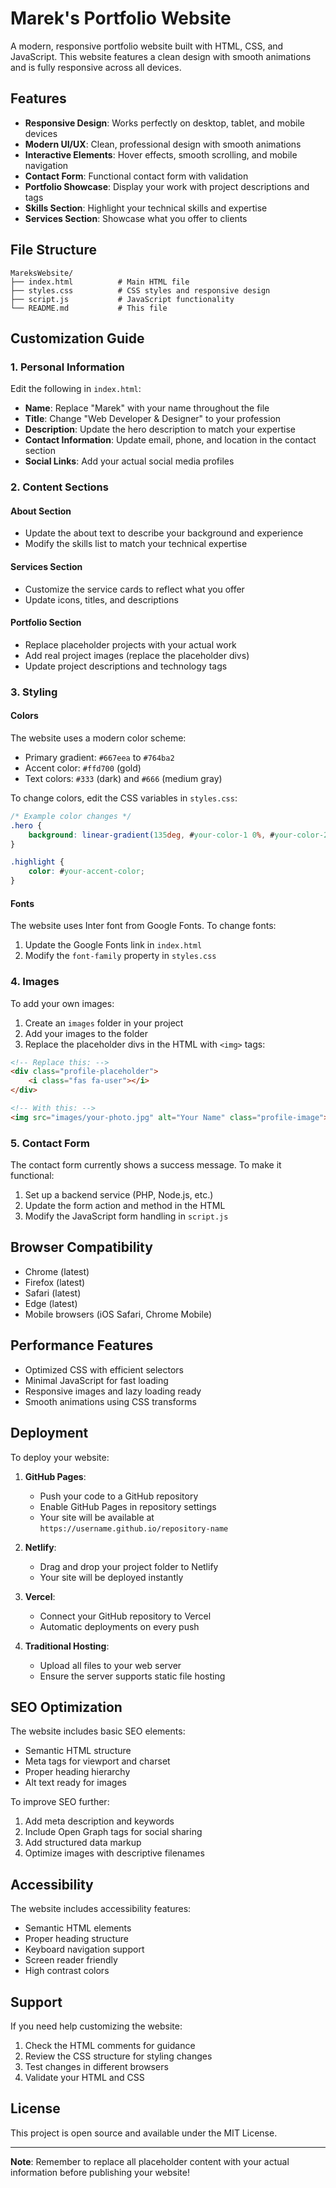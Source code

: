 # Marek's Portfolio Website

A modern, responsive portfolio website built with HTML, CSS, and JavaScript. This website features a clean design with smooth animations and is fully responsive across all devices.

## Features

- **Responsive Design**: Works perfectly on desktop, tablet, and mobile devices
- **Modern UI/UX**: Clean, professional design with smooth animations
- **Interactive Elements**: Hover effects, smooth scrolling, and mobile navigation
- **Contact Form**: Functional contact form with validation
- **Portfolio Showcase**: Display your work with project descriptions and tags
- **Skills Section**: Highlight your technical skills and expertise
- **Services Section**: Showcase what you offer to clients

## File Structure

```
MareksWebsite/
├── index.html          # Main HTML file
├── styles.css          # CSS styles and responsive design
├── script.js           # JavaScript functionality
└── README.md           # This file
```

## Customization Guide

### 1. Personal Information

Edit the following in `index.html`:

- **Name**: Replace "Marek" with your name throughout the file
- **Title**: Change "Web Developer & Designer" to your profession
- **Description**: Update the hero description to match your expertise
- **Contact Information**: Update email, phone, and location in the contact section
- **Social Links**: Add your actual social media profiles

### 2. Content Sections

#### About Section
- Update the about text to describe your background and experience
- Modify the skills list to match your technical expertise

#### Services Section
- Customize the service cards to reflect what you offer
- Update icons, titles, and descriptions

#### Portfolio Section
- Replace placeholder projects with your actual work
- Add real project images (replace the placeholder divs)
- Update project descriptions and technology tags

### 3. Styling

#### Colors
The website uses a modern color scheme:
- Primary gradient: `#667eea` to `#764ba2`
- Accent color: `#ffd700` (gold)
- Text colors: `#333` (dark) and `#666` (medium gray)

To change colors, edit the CSS variables in `styles.css`:
```css
/* Example color changes */
.hero {
    background: linear-gradient(135deg, #your-color-1 0%, #your-color-2 100%);
}

.highlight {
    color: #your-accent-color;
}
```

#### Fonts
The website uses Inter font from Google Fonts. To change fonts:
1. Update the Google Fonts link in `index.html`
2. Modify the `font-family` property in `styles.css`

### 4. Images

To add your own images:
1. Create an `images` folder in your project
2. Add your images to the folder
3. Replace the placeholder divs in the HTML with `<img>` tags:

```html
<!-- Replace this: -->
<div class="profile-placeholder">
    <i class="fas fa-user"></i>
</div>

<!-- With this: -->
<img src="images/your-photo.jpg" alt="Your Name" class="profile-image">
```

### 5. Contact Form

The contact form currently shows a success message. To make it functional:
1. Set up a backend service (PHP, Node.js, etc.)
2. Update the form action and method in the HTML
3. Modify the JavaScript form handling in `script.js`

## Browser Compatibility

- Chrome (latest)
- Firefox (latest)
- Safari (latest)
- Edge (latest)
- Mobile browsers (iOS Safari, Chrome Mobile)

## Performance Features

- Optimized CSS with efficient selectors
- Minimal JavaScript for fast loading
- Responsive images and lazy loading ready
- Smooth animations using CSS transforms

## Deployment

To deploy your website:

1. **GitHub Pages**:
   - Push your code to a GitHub repository
   - Enable GitHub Pages in repository settings
   - Your site will be available at `https://username.github.io/repository-name`

2. **Netlify**:
   - Drag and drop your project folder to Netlify
   - Your site will be deployed instantly

3. **Vercel**:
   - Connect your GitHub repository to Vercel
   - Automatic deployments on every push

4. **Traditional Hosting**:
   - Upload all files to your web server
   - Ensure the server supports static file hosting

## SEO Optimization

The website includes basic SEO elements:
- Semantic HTML structure
- Meta tags for viewport and charset
- Proper heading hierarchy
- Alt text ready for images

To improve SEO further:
1. Add meta description and keywords
2. Include Open Graph tags for social sharing
3. Add structured data markup
4. Optimize images with descriptive filenames

## Accessibility

The website includes accessibility features:
- Semantic HTML elements
- Proper heading structure
- Keyboard navigation support
- Screen reader friendly
- High contrast colors

## Support

If you need help customizing the website:
1. Check the HTML comments for guidance
2. Review the CSS structure for styling changes
3. Test changes in different browsers
4. Validate your HTML and CSS

## License

This project is open source and available under the MIT License.

---

**Note**: Remember to replace all placeholder content with your actual information before publishing your website! 
